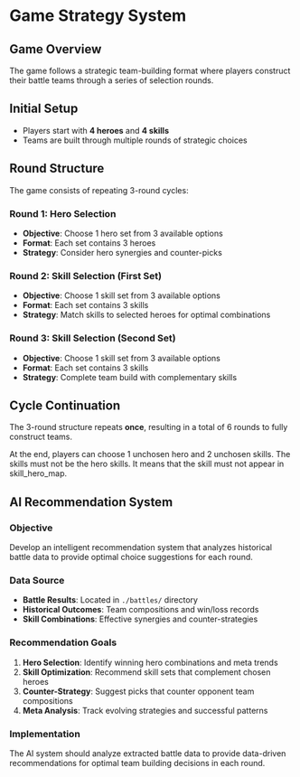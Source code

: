 # Game Strategy System

## Game Overview

The game follows a strategic team-building format where players construct their battle teams through a series of selection rounds.

## Initial Setup
- Players start with **4 heroes** and **4 skills**
- Teams are built through multiple rounds of strategic choices

## Round Structure

The game consists of repeating 3-round cycles:

### Round 1: Hero Selection
- **Objective**: Choose 1 hero set from 3 available options
- **Format**: Each set contains 3 heroes
- **Strategy**: Consider hero synergies and counter-picks

### Round 2: Skill Selection (First Set)
- **Objective**: Choose 1 skill set from 3 available options  
- **Format**: Each set contains 3 skills
- **Strategy**: Match skills to selected heroes for optimal combinations

### Round 3: Skill Selection (Second Set)
- **Objective**: Choose 1 skill set from 3 available options
- **Format**: Each set contains 3 skills  
- **Strategy**: Complete team build with complementary skills

## Cycle Continuation
The 3-round structure repeats **once**, resulting in a total of 6 rounds to fully construct teams.

At the end, players can choose 1 unchosen hero and 2 unchosen skills. The skills must not be the hero skills. It means that the skill must not appear in skill_hero_map.

## AI Recommendation System

### Objective
Develop an intelligent recommendation system that analyzes historical battle data to provide optimal choice suggestions for each round.

### Data Source
- **Battle Results**: Located in `./battles/` directory
- **Historical Outcomes**: Team compositions and win/loss records
- **Skill Combinations**: Effective synergies and counter-strategies

### Recommendation Goals
1. **Hero Selection**: Identify winning hero combinations and meta trends
2. **Skill Optimization**: Recommend skill sets that complement chosen heroes
3. **Counter-Strategy**: Suggest picks that counter opponent team compositions
4. **Meta Analysis**: Track evolving strategies and successful patterns

### Implementation
The AI system should analyze extracted battle data to provide data-driven recommendations for optimal team building decisions in each round.